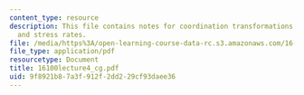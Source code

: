 ```yaml
---
content_type: resource
description: This file contains notes for coordination transformations for strain
  and stress rates.
file: /media/https%3A/open-learning-course-data-rc.s3.amazonaws.com/16-100-aerodynamics-fall-2005/9f8921b87a3f912f2dd229cf93daee36_16100lecture4_cg.pdf
file_type: application/pdf
resourcetype: Document
title: 16100lecture4_cg.pdf
uid: 9f8921b8-7a3f-912f-2dd2-29cf93daee36
---
```

